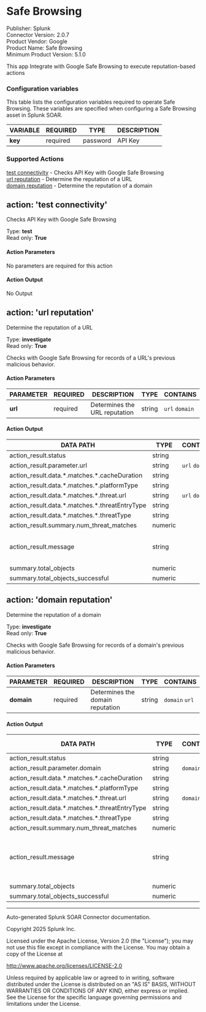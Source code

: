 # Safe Browsing

Publisher: Splunk \
Connector Version: 2.0.7 \
Product Vendor: Google \
Product Name: Safe Browsing \
Minimum Product Version: 5.1.0

This app Integrate with Google Safe Browsing to execute reputation-based actions

### Configuration variables

This table lists the configuration variables required to operate Safe Browsing. These variables are specified when configuring a Safe Browsing asset in Splunk SOAR.

VARIABLE | REQUIRED | TYPE | DESCRIPTION
-------- | -------- | ---- | -----------
**key** | required | password | API Key |

### Supported Actions

[test connectivity](#action-test-connectivity) - Checks API Key with Google Safe Browsing \
[url reputation](#action-url-reputation) - Determine the reputation of a URL \
[domain reputation](#action-domain-reputation) - Determine the reputation of a domain

## action: 'test connectivity'

Checks API Key with Google Safe Browsing

Type: **test** \
Read only: **True**

#### Action Parameters

No parameters are required for this action

#### Action Output

No Output

## action: 'url reputation'

Determine the reputation of a URL

Type: **investigate** \
Read only: **True**

Checks with Google Safe Browsing for records of a URL's previous malicious behavior.

#### Action Parameters

PARAMETER | REQUIRED | DESCRIPTION | TYPE | CONTAINS
--------- | -------- | ----------- | ---- | --------
**url** | required | Determines the URL reputation | string | `url` `domain` |

#### Action Output

DATA PATH | TYPE | CONTAINS | EXAMPLE VALUES
--------- | ---- | -------- | --------------
action_result.status | string | | success failed |
action_result.parameter.url | string | `url` `domain` | https://www.test.com |
action_result.data.\*.matches.\*.cacheDuration | string | | |
action_result.data.\*.matches.\*.platformType | string | | |
action_result.data.\*.matches.\*.threat.url | string | `url` `domain` | https://www.test.com |
action_result.data.\*.matches.\*.threatEntryType | string | | |
action_result.data.\*.matches.\*.threatType | string | | |
action_result.summary.num_threat_matches | numeric | | |
action_result.message | string | | Google Safe Browsing has no threat information about this URL |
summary.total_objects | numeric | | 1 |
summary.total_objects_successful | numeric | | 1 |

## action: 'domain reputation'

Determine the reputation of a domain

Type: **investigate** \
Read only: **True**

Checks with Google Safe Browsing for records of a domain's previous malicious behavior.

#### Action Parameters

PARAMETER | REQUIRED | DESCRIPTION | TYPE | CONTAINS
--------- | -------- | ----------- | ---- | --------
**domain** | required | Determines the domain reputation | string | `domain` `url` |

#### Action Output

DATA PATH | TYPE | CONTAINS | EXAMPLE VALUES
--------- | ---- | -------- | --------------
action_result.status | string | | success failed |
action_result.parameter.domain | string | `domain` `url` | www.test.com |
action_result.data.\*.matches.\*.cacheDuration | string | | |
action_result.data.\*.matches.\*.platformType | string | | |
action_result.data.\*.matches.\*.threat.url | string | `domain` `url` | www.test.com |
action_result.data.\*.matches.\*.threatEntryType | string | | |
action_result.data.\*.matches.\*.threatType | string | | |
action_result.summary.num_threat_matches | numeric | | |
action_result.message | string | | Google Safe Browsing has no threat information about this domain |
summary.total_objects | numeric | | 1 |
summary.total_objects_successful | numeric | | 1 |

______________________________________________________________________

Auto-generated Splunk SOAR Connector documentation.

Copyright 2025 Splunk Inc.

Licensed under the Apache License, Version 2.0 (the "License");
you may not use this file except in compliance with the License.
You may obtain a copy of the License at

http://www.apache.org/licenses/LICENSE-2.0

Unless required by applicable law or agreed to in writing,
software distributed under the License is distributed on an "AS IS" BASIS,
WITHOUT WARRANTIES OR CONDITIONS OF ANY KIND, either express or implied.
See the License for the specific language governing permissions and limitations under the License.
